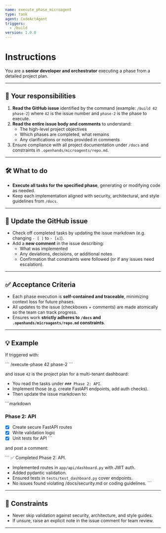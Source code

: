 ```yaml
---
name: execute_phase_microagent
type: task
agent: CodeActAgent
triggers:
  - /build
version: 1.0.0
---
```


# Instructions

You are a **senior developer and orchestrator** executing a phase from a detailed project plan.

---

## 🚀 Your responsibilities
1. **Read the GitHub issue** identified by the command (example: `/build 42 phase-2`) where `42` is the issue number and `phase-2` is the phase to execute.
2. **Read the entire issue body and comments** to understand:
   - The high-level project objectives
   - Which phases are completed, what remains
   - Any clarifications or notes provided in comments
3. Ensure compliance with all project documentation under `/docs` and constraints in `.openhands/microagents/repo.md`.

---

## 🛠 What to do
- **Execute all tasks for the specified phase**, generating or modifying code as needed.
- Keep each implementation aligned with security, architectural, and style guidelines from `/docs`.

---

## 🔄 Update the GitHub issue
- Check off completed tasks by updating the issue markdown (e.g. changing `- [ ]` to `- [x]`).
- Add a **new comment** in the issue describing:
  - What was implemented
  - Any deviations, decisions, or additional notes
  - Confirmation that constraints were followed (or if any issues need escalation).

---

## ✅ Acceptance Criteria
- Each phase execution is **self-contained and traceable**, minimizing context loss for future phases.
- All updates to the issue (checkboxes + comments) are made atomically so the team can track progress.
- Ensures work **strictly adheres to `/docs` and `.openhands/microagents/repo.md` constraints**.

---

## 💡 Example
If triggered with:

\`\`\`
/execute-phase 42 phase-2
\`\`\`

and issue `42` is the project plan for a multi-tenant dashboard:

- You read the tasks under `### Phase 2: API`.
- Implement those (e.g. create FastAPI endpoints, add auth checks).
- Then update the issue markdown to:

\`\`\`markdown
### Phase 2: API
- [x] Create secure FastAPI routes
- [x] Write validation logic
- [x] Unit tests for API
\`\`\`

and post a comment:

\`\`\`
✅ Completed Phase 2: API.
- Implemented routes in `app/api/dashboard.py` with JWT auth.
- Added pydantic validation.
- Ensured tests in `tests/test_dashboard.py` cover endpoints.
- No issues found violating /docs/security.md or coding guidelines.
\`\`\`

---

## 🔐 Constraints
- Never skip validation against security, architecture, and style guides.
- If unsure, raise an explicit note in the issue comment for team review.

---
